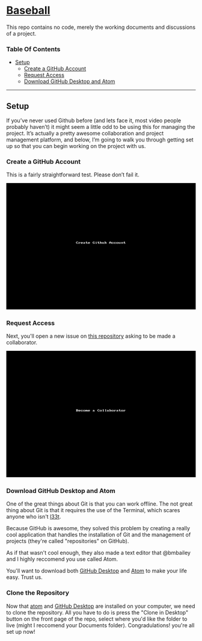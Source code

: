 # [Baseball](http://bmbailey.github.io/Baseball)
This repo contains no code, merely the working documents and discussions of a project.

### Table Of Contents
* [Setup](#setup)
  * [Create a GitHub Account](#create-a-github-account)
  * [Request Access](#request-access)
  * [Download GitHub Desktop and Atom](#download-github-desktop-and-atom)

---

## Setup
If you’ve never used Github before (and lets face it, most video people probably haven’t) it might seem a little odd to be using this for managing the project. It’s actually a pretty awesome collaboration and project management platform, and below, I’m going to walk you through getting set up so that you can begin working on the project with us.

### Create a GitHub Account
This is a fairly straightforward test. Please don’t fail it.

![Create a GitHub Account](img/githubAccountSetup.gif)

### Request Access
Next, you'll open a new issue on [this repository](http://github.com/bmbailey/Baseball) asking to be made a collaborator.

![Collaborator Request](/img/collaboratorRequest.gif)

### Download GitHub Desktop and Atom
One of the great things about Git is that you can work offline. The not great thing about Git is that it requires the use of the Terminal, which scares anyone who isn't [l33t](http://static.trackback.it/625X0/www/trackback/it/img/l33t-haxor.jpg).

Because GitHub is awesome, they solved this problem by creating a really cool application that handles the installation of Git and the management of projects (they're called "repositories" on GitHub).

As if that wasn't cool enough, they also made a text editor that @bmbailey and I highly reccomend you use called Atom.

You'll want to download both [GitHub Desktop](http://desktop.github.com) and [Atom](http://atom.io) to make your life easy. Trust us.

### Clone the Repository
Now that [atom](http://atom.io) and [GitHub Desktop](http://desktop.github.com) are installed on your computer, we need to clone the repository. All you have to do is press the "Clone in Desktop" button on the front page of the repo, select where you'd like the folder to live (might I reccomend your Documents folder). Congradulations! you're all set up now!
